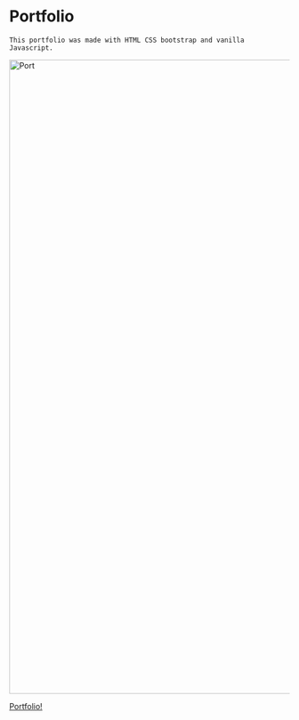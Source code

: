 # Portfolio

```
This portfolio was made with HTML CSS bootstrap and vanilla Javascript.
```


<img width="1140" alt="Port" src="https://user-images.githubusercontent.com/67169488/97124784-79bf8c00-16ff-11eb-9d9d-01b4e7d29dfa.png">


[Portfolio!](https://gcloud11.github.io/Portfolio/)
